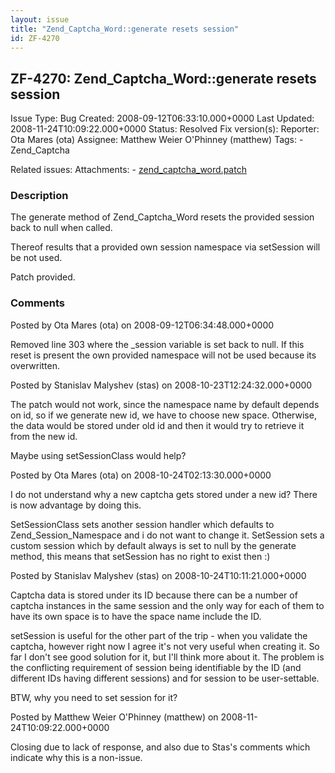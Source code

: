 ```yaml
---
layout: issue
title: "Zend_Captcha_Word::generate resets session"
id: ZF-4270
---
```


ZF-4270: Zend\_Captcha\_Word::generate resets session
-----------------------------------------------------

 Issue Type: Bug Created: 2008-09-12T06:33:10.000+0000 Last Updated: 2008-11-24T10:09:22.000+0000 Status: Resolved Fix version(s): 
 Reporter:  Ota Mares (ota)  Assignee:  Matthew Weier O'Phinney (matthew)  Tags: - Zend\_Captcha
 
 Related issues: 
 Attachments: - [zend\_captcha\_word.patch](/issues/secure/attachment/11534/zend_captcha_word.patch)
 
### Description

The generate method of Zend\_Captcha\_Word resets the provided session back to null when called.

Thereof results that a provided own session namespace via setSession will be not used.

Patch provided.

 

 

### Comments

Posted by Ota Mares (ota) on 2008-09-12T06:34:48.000+0000

Removed line 303 where the \_session variable is set back to null. If this reset is present the own provided namespace will not be used because its overwritten.

 

 

Posted by Stanislav Malyshev (stas) on 2008-10-23T12:24:32.000+0000

The patch would not work, since the namespace name by default depends on id, so if we generate new id, we have to choose new space. Otherwise, the data would be stored under old id and then it would try to retrieve it from the new id.

Maybe using setSessionClass would help?

 

 

Posted by Ota Mares (ota) on 2008-10-24T02:13:30.000+0000

I do not understand why a new captcha gets stored under a new id? There is now advantage by doing this.

SetSessionClass sets another session handler which defaults to Zend\_Session\_Namespace and i do not want to change it. SetSession sets a custom session which by default always is set to null by the generate method, this means that setSession has no right to exist then :)

 

 

Posted by Stanislav Malyshev (stas) on 2008-10-24T10:11:21.000+0000

Captcha data is stored under its ID because there can be a number of captcha instances in the same session and the only way for each of them to have its own space is to have the space name include the ID.

setSession is useful for the other part of the trip - when you validate the captcha, however right now I agree it's not very useful when creating it. So far I don't see good solution for it, but I'll think more about it. The problem is the conflicting requirement of session being identifiable by the ID (and different IDs having different sessions) and for session to be user-settable.

BTW, why you need to set session for it?

 

 

Posted by Matthew Weier O'Phinney (matthew) on 2008-11-24T10:09:22.000+0000

Closing due to lack of response, and also due to Stas's comments which indicate why this is a non-issue.

 

 
